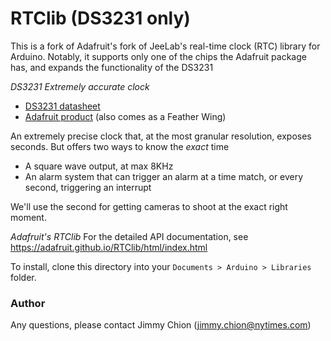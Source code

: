 # RTClib (DS3231 only)

This is a fork of Adafruit's fork of JeeLab's real-time clock (RTC) library for Arduino.
Notably, it supports only one of the chips the Adafruit package has, and expands the functionality of the DS3231

_DS3231 Extremely accurate clock_
* [DS3231 datasheet](https://cdn-shop.adafruit.com/product-files/3013/DS3231.pdf)
* [Adafruit product](https://www.adafruit.com/product/3013) (also comes as a Feather Wing)

An extremely precise clock that, at the most granular resolution, exposes seconds.
But offers two ways to know the *exact* time
* A square wave output, at max 8KHz
* An alarm system that can trigger an alarm at a time match, or every second, triggering an interrupt

We'll use the second for getting cameras to shoot at the exact right moment.

_Adafruit's RTClib_
For the detailed API documentation, see https://adafruit.github.io/RTClib/html/index.html

To install, clone this directory into your `Documents > Arduino > Libraries` folder.

### Author
Any questions, please contact Jimmy Chion (jimmy.chion@nytimes.com)